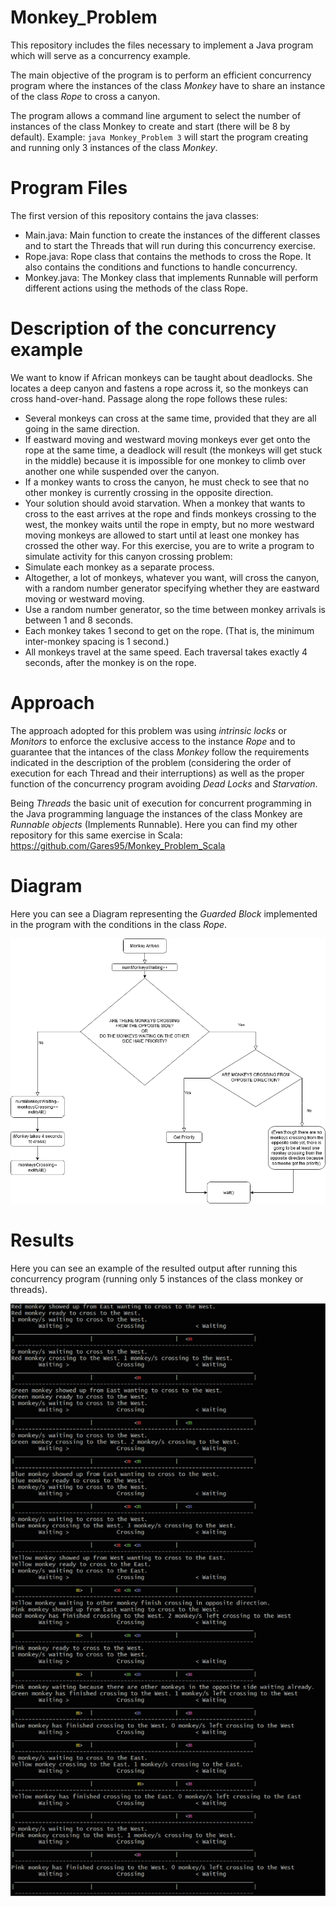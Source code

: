 # Monkey_Problem
This repository includes the files necessary to implement a Java program which will serve as a concurrency example.

The main objective of the program is to perform an efficient concurrency program where the instances of the class _Monkey_ have to share an instance of the class _Rope_ to cross a canyon.

The program allows a command line argument to select the number of instances of the class Monkey to create and start (there will be 8 by default).
Example: `java Monkey_Problem 3` will start the program creating and running only 3 instances of the class _Monkey_.

# Program Files
The first version of this repository contains the java classes: 
- Main.java: Main function to create the instances of the different classes and to start the Threads that will run during this concurrency exercise. 
- Rope.java: Rope class that contains the methods to cross the Rope. It also contains the conditions and functions to handle concurrency.
- Monkey.java: The  Monkey class that implements Runnable will perform different actions using the methods of the class Rope.

# Description of the concurrency example
We want to know if African monkeys can be taught about deadlocks. She locates a deep canyon and
fastens a rope across it, so the monkeys can cross hand-over-hand.
Passage along the rope follows these rules:
- Several monkeys can cross at the same time, provided that they are all going in the same
direction.
- If eastward moving and westward moving monkeys ever get onto the rope at the same time, a
deadlock will result (the monkeys will get stuck in the middle) because it is impossible for one
monkey to climb over another one while suspended over the canyon.
- If a monkey wants to cross the canyon, he must check to see that no other monkey is currently
crossing in the opposite direction.
- Your solution should avoid starvation. When a monkey that wants to cross to the east arrives at
the rope and finds monkeys crossing to the west, the monkey waits until the rope in empty, but
no more westward moving monkeys are allowed to start until at least one monkey has crossed
the other way.
For this exercise, you are to write a program to simulate activity for this canyon crossing problem:
- Simulate each monkey as a separate process.
- Altogether, a lot of monkeys, whatever you want, will cross the canyon, with a random number
generator specifying whether they are eastward moving or westward moving.
- Use a random number generator, so the time between monkey arrivals is between 1 and 8
seconds.
- Each monkey takes 1 second to get on the rope. (That is, the minimum inter-monkey spacing is
1 second.)
- All monkeys travel at the same speed. Each traversal takes exactly 4 seconds, after the monkey
is on the rope.

# Approach
The approach adopted for this problem was using _intrinsic locks_ or _Monitors_ to enforce the exclusive access to the instance _Rope_ and to guarantee that the intances of the class _Monkey_ follow the requirements indicated in the description of the problem (considering the order of execution for each Thread and their interruptions) as well as the proper function of the concurrency program avoiding _Dead Locks_ and _Starvation_.

Being _Threads_ the basic unit of execution for concurrent programming in the Java programming language the instances of the class Monkey are _Runnable objects_ (Implements Runnable). Here you can find my other repository for this same exercise in Scala: https://github.com/Gares95/Monkey_Problem_Scala

# Diagram
Here you can see a Diagram representing the _Guarded Block_ implemented in the program with the conditions in the class _Rope_.

![alt text](https://raw.githubusercontent.com/Gares95/Monkey_Problem/master/Img/Diagram.png)

# Results
Here you can see an example of the resulted output after running this concurrency program (running only 5 instances of the class monkey or threads). 

![alt text](https://raw.githubusercontent.com/Gares95/Monkey_Problem/colorized/Img/Result.png)